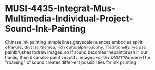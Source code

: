 # MUSI-4435-Integrat-Mus-Multimedia-Individual-Project-Sound-Ink-Painting
Chinese ink painting: simple lines,grayscale nuances,embodies spirit ofnature, diverse themes, rich culturalphilosophy. Traditionally, we use paintbrushes todraw images, so if sound becomes thepaintbrush in our hands, then it canalso paint beautiful images.For the DGD1:WandererThe "roaming" of sound creates differ-ent possibilities for ink painting
